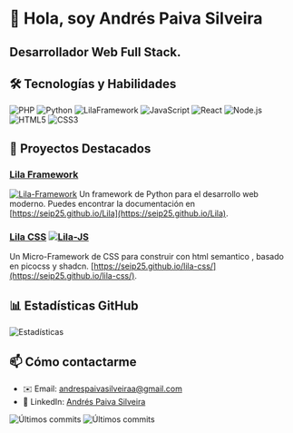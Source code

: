 # 👋 Hola, soy Andrés Paiva Silveira

## Desarrollador Web Full Stack.

## 🛠 Tecnologías y Habilidades
![PHP](https://img.shields.io/badge/-php-3776AB?logo=php&logoColor=white)
![Python](https://img.shields.io/badge/-Python-3776AB?logo=python&logoColor=white)
![LilaFramework](https://img.shields.io/badge/-![LilaFramework-3776AB?logo=python&logoColor=white)
![JavaScript](https://img.shields.io/badge/-JavaScript-F7DF1E?logo=javascript&logoColor=black) 
![React](https://img.shields.io/badge/-React-61DAFB?logo=react&logoColor=white)
![Node.js](https://img.shields.io/badge/-Node.js-339933?logo=node.js&logoColor=white)
![HTML5](https://img.shields.io/badge/-HTML5-E34F26?logo=html5&logoColor=white)
![CSS3](https://img.shields.io/badge/-CSS3-1572B6?logo=css3&logoColor=white)

## 🌟 Proyectos Destacados

### [Lila Framework](https://github.com/seip25/Lila)
[![Lila-Framework](https://img.shields.io/badge/-LilaFramework-3776AB?logo=python&logoColor=white)](https://pypi.org/project/lila-framework/)
Un framework de Python para el desarrollo web moderno. Puedes encontrar la documentación en [https://seip25.github.io/Lila](https://seip25.github.io/Lila).

### [Lila CSS]([https://github.com/seip25/Lila_js](https://github.com/seip25/lila-css)) [![Lila-JS](https://img.shields.io/badge/-LilaJS-F7DF1E?logo=javascript&logoColor=black)](https://www.npmjs.com/package/lila-js)
Un Micro-Framework de CSS para construir con html semantico , basado en picocss y shadcn.
[https://seip25.github.io/lila-css/](https://seip25.github.io/lila-css/).

 

## 📊 Estadísticas GitHub

![Estadísticas](https://github-readme-stats.vercel.app/api?username=seip25&show_icons=true&theme=dracula)

## 📫 Cómo contactarme

- ✉️ Email: [andrespaivasilveiraa@gmail.com](mailto:andrespaivasilveiraa@gmail.com)
- 💼 LinkedIn: [Andrés Paiva Silveira](https://www.linkedin.com/in/andres-paiva-silveira-88b65a207)
 


![Últimos commits](https://github-readme-stats.vercel.app/api/pin/?username=seip25&repo=lila&theme=dracula)
![Últimos commits](https://github-readme-stats.vercel.app/api/pin/?username=seip25&repo=lila-csss&theme=dracula)
